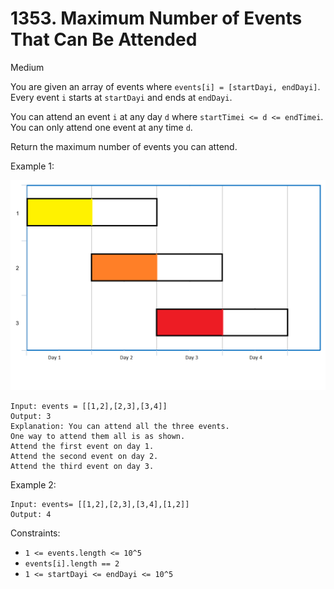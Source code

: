 # 1353. Maximum Number of Events That Can Be Attended
      
Medium

You are given an array of events where `events[i] = [startDayi, endDayi]`. Every event `i` starts 
at `startDayi` and ends at `endDayi`.

You can attend an event `i` at any day `d` where `startTimei <= d <= endTimei`. You can only attend one 
event at any time `d`.

Return the maximum number of events you can attend.

Example 1:

![ex1](ex1.png)
```
Input: events = [[1,2],[2,3],[3,4]]
Output: 3
Explanation: You can attend all the three events.
One way to attend them all is as shown.
Attend the first event on day 1.
Attend the second event on day 2.
Attend the third event on day 3.
```

Example 2:
```
Input: events= [[1,2],[2,3],[3,4],[1,2]]
Output: 4
```

Constraints:

* `1 <= events.length <= 10^5`
* `events[i].length == 2`
* `1 <= startDayi <= endDayi <= 10^5`